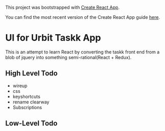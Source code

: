This project was bootstrapped with [Create React App](https://github.com/facebookincubator/create-react-app).

You can find the most recent version of the Create React App guide [here](https://github.com/facebookincubator/create-react-app/blob/master/packages/react-scripts/template/README.md).


# UI for Urbit Taskk App

This is an attempt to learn React by converting the taskk 
front end from a blob of jquery into something semi-rational(React + Redux).


## High Level Todo
- wireup
- css
- keyshortcuts
- rename clearway
- Subscriptions

## Low-Level Todo

